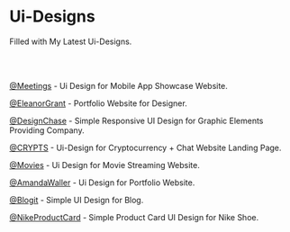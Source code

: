 # Ui-Designs   
Filled with My Latest Ui-Designs.

<br>
<br>


[ @Meetings](https://github.com/theishantha/Meetings) -  Ui Design for Mobile App Showcase Website. 


[ @EleanorGrant](https://github.com/theishantha/EleanorGrant) -  Portfolio Website for Designer.  


[ @DesignChase](https://github.com/theishantha/DesignChase) -  Simple Responsive UI Design for Graphic Elements Providing Company. 


[ @CRYPTS](https://github.com/theishantha/CRYPTS) -  Ui-Design for Cryptocurrency + Chat Website Landing Page. 


[ @Movies](https://github.com/theishantha/Movies) -  Ui Design for Movie Streaming Website. 


[ @AmandaWaller](https://github.com/theishantha/Amanda-Waller) -  Ui Design for Portfolio Website.


[ @Blogit](https://github.com/theishantha/Blogit)  -  Simple UI Design for Blog.
 


[ @NikeProductCard](https://github.com/theishantha/NikeProductCard) -  Simple Product Card UI Design for Nike Shoe.
 


